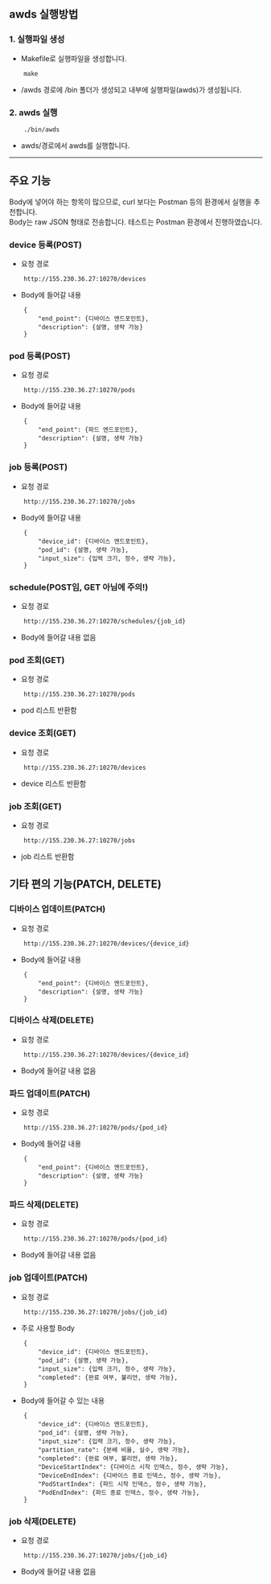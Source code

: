 ## awds 실행방법
### 1. 실행파일 생성
- Makefile로 실행파일을 생성합니다.   
```
    make
```
- /awds 경로에 /bin 폴더가 생성되고 내부에 실행파일(awds)가 생성됩니다.

### 2. awds 실행
```
    ./bin/awds
```
- awds/경로에서 awds를 실행합니다.

--- 
## 주요 기능
Body에 넣어야 하는 항목이 많으므로, curl 보다는 Postman 등의 환경에서 실행을 추천합니다. \
Body는 raw JSON 형태로 전송합니다. 테스트는 Postman 환경에서 진행하였습니다.

### device 등록(POST)
- 요청 경로
```
    http://155.230.36.27:10270/devices
```

- Body에 들어갈 내용
```
    {
        "end_point": {디바이스 엔드포인트},
        "description": {설명, 생략 가능}
    }
```

### pod 등록(POST)
- 요청 경로
```
    http://155.230.36.27:10270/pods
```

- Body에 들어갈 내용
```
    {
        "end_point": {파드 엔드포인트},
        "description": {설명, 생략 가능}
    }
```

### job 등록(POST)
- 요청 경로
```
    http://155.230.36.27:10270/jobs
```

- Body에 들어갈 내용
```
    {
        "device_id": {디바이스 엔드포인트},
        "pod_id": {설명, 생략 가능},
        "input_size": {입력 크기, 정수, 생략 가능},
    }
```

### schedule(POST임, GET 아님에 주의!)
- 요청 경로
```
    http://155.230.36.27:10270/schedules/{job_id}
```

- Body에 들어갈 내용 없음

### pod 조회(GET)
- 요청 경로
```
    http://155.230.36.27:10270/pods
```

- pod 리스트 반환함

### device 조회(GET)
- 요청 경로
```
    http://155.230.36.27:10270/devices
```

- device 리스트 반환함

### job 조회(GET)
- 요청 경로
```
    http://155.230.36.27:10270/jobs
```

- job 리스트 반환함

## 기타 편의 기능(PATCH, DELETE)
### 디바이스 업데이트(PATCH)
- 요청 경로
```
    http://155.230.36.27:10270/devices/{device_id}
```

- Body에 들어갈 내용
```
    {
        "end_point": {디바이스 엔드포인트},
        "description": {설명, 생략 가능}
    }
```

### 디바이스 삭제(DELETE)
- 요청 경로
```
    http://155.230.36.27:10270/devices/{device_id}
```

- Body에 들어갈 내용 없음

### 파드 업데이트(PATCH)
- 요청 경로
```
    http://155.230.36.27:10270/pods/{pod_id}
```

- Body에 들어갈 내용
```
    {
        "end_point": {디바이스 엔드포인트},
        "description": {설명, 생략 가능}
    }
```

### 파드 삭제(DELETE)
- 요청 경로
```
    http://155.230.36.27:10270/pods/{pod_id}
```

- Body에 들어갈 내용 없음

### job 업데이트(PATCH)
- 요청 경로
```
    http://155.230.36.27:10270/jobs/{job_id}
```

- 주로 사용할 Body
```
    {
        "device_id": {디바이스 엔드포인트},
        "pod_id": {설명, 생략 가능},
        "input_size": {입력 크기, 정수, 생략 가능},
        "completed": {완료 여부, 불리언, 생략 가능},
    }
```

- Body에 들어갈 수 있는 내용
```
    {
        "device_id": {디바이스 엔드포인트},
        "pod_id": {설명, 생략 가능},
        "input_size": {입력 크기, 정수, 생략 가능},
        "partition_rate": {분배 비율, 실수, 생략 가능},
        "completed": {완료 여부, 불리언, 생략 가능},
        "DeviceStartIndex": {디바이스 시작 인덱스, 정수, 생략 가능},
        "DeviceEndIndex": {디바이스 종료 인덱스, 정수, 생략 가능},
        "PodStartIndex": {파드 시작 인덱스, 정수, 생략 가능},
        "PodEndIndex": {파드 종료 인덱스, 정수, 생략 가능},
    }
```

### job 삭제(DELETE)
- 요청 경로
```
    http://155.230.36.27:10270/jobs/{job_id}
```

- Body에 들어갈 내용 없음
